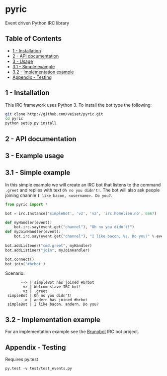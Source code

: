 pyric
=====

Event driven Python IRC library

Table of Contents
-----------------
* [1 - Installation](#1---installation)
* [2 - API documentation](#2---api-documentation)
* [3 - Usage](#3---example-usage)
* [3.1 - Simple example](#31---simple-example)
* [3.2 - Implementation example](#32---implementation-example)
* [Appendix - Testing](#appendix---testing)



1 - Installation
------------
This IRC framework uses Python 3. To install the bot type the following:

```bash
git clone http://github.com/veiset/pyric.git
cd pyric
python setup.py install
```

2 - API documentation
-----------------

3 - Example usage
-------------

3.1 - Simple example
--------------
In this simple example we will create an IRC bot that listens to the command ```.greet``` 
and replies with text ```Oh no you didn't!```. The bot will also ask people joining channle
```I like bacon, <username>. Do you?```.

```python
from pyric import *

bot = irc.Instance('simpleBot', 'vz', 'vz', 'irc.homelien.no', 6667)

def myHandler(event): 
    bot.irc.say(event.get("channel"), "Oh no you didn't!")
def myJoinHandler(event):
    bot.irc.say(event.get("channel"), "I like bacon, %s. Do you?" % event.get("nick"))
   
bot.addListener("cmd.greet", myHandler)
bot.addListiner("join", myJoinHandler)

bot.connect()
bot.join('#brbot')
```

Scenario:
```
       --> | simpleBot has joined #brbot
        vz | Welcom slave IRC bot!
        vz | .greet
 simpleBot | Oh no you didn't!
       --> | andern has joined #brbot
 simpleBot | I like bacon, andern. Do you?
```


3.2 - Implementation example
----------------------------
For an implementation example see the [Brunobot](http://github.com/veiset/Brunobot) IRC bot project.

Appendix - Testing
------------------
Requires py.test

```py.test -v test/test_events.py```
